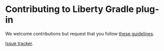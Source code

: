 # Contributing to Liberty Gradle plug-in

We welcome contributions but request that you follow [these guidelines](https://github.com/WASdev/wasdev.github.io/blob/master/CONTRIBUTING.md).


[Issue tracker][].

[issue tracker]: https://github.com/WASdev/ci.gradle/issues
